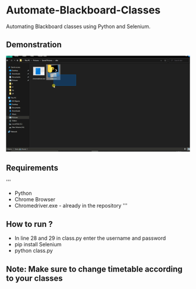 # Automate-Blackboard-Classes
Automating Blackboard classes using Python and Selenium.
## Demonstration
![alt text](https://github.com/Helium-He/Automate-Blackboard-Classes/blob/main/raw/projectDemonstration.gif "Demonstration gif")
## Requirements
'''
 * Python
 * Chrome Browser
 * Chromedriver.exe - already in the repository
'''
## How to run ?
* In line 28 and 29 in class.py enter the username and password
* pip install Selenium
* python class.py
## Note: Make sure to change timetable according to your classes
